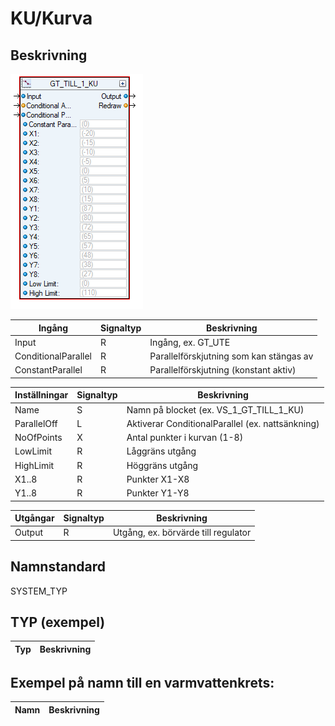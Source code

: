 # KU/Kurva

## Beskrivning

![Alt text](img/CurveSI.PNG?raw=true "Bild")

| Ingång | Signaltyp | Beskrivning |
| --- | --- | --- |
| Input | R | Ingång, ex. GT_UTE |
| ConditionalParallel | R | Parallelförskjutning som kan stängas av |
| ConstantParallel | R | Parallelförskjutning (konstant aktiv) |

| Inställningar | Signaltyp | Beskrivning |
| --- | --- | --- |
| Name | S | Namn på blocket (ex. VS_1_GT_TILL_1_KU) |
| ParallelOff | L | Aktiverar ConditionalParallel (ex. nattsänkning) |
| NoOfPoints | X | Antal punkter i kurvan (1-8) |
| LowLimit | R | Låggräns utgång |
| HighLimit | R | Höggräns utgång |
| X1..8 | R | Punkter X1-X8 |
| Y1..8 | R | Punkter Y1-Y8 |

| Utgångar | Signaltyp | Beskrivning |
| --- | --- | --- |
| Output | R | Utgång, ex. börvärde till regulator |

## Namnstandard

SYSTEM_TYP

## TYP (exempel)

| Typ | Beskrivning |
| --- | --- |

## Exempel på namn till en varmvattenkrets:

| Namn | Beskrivning |
| --- | --- |


